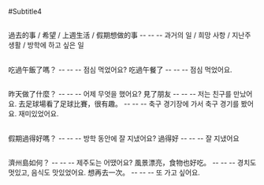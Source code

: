 #Subtitle4

##

過去的事 / 希望 / 上週生活 / 假期想做的事 -- -- -- 과거의 일 / 희망 사항 / 지난주 생활 / 방학에 하고 싶은 일

##

吃過午飯了嗎？ -- -- -- 점심 먹었어요?
吃過午餐了 -- -- -- 점심 먹었어요.

##

昨天做了什麼？ -- -- -- 어제 무엇을 했어요?
見了朋友 -- -- -- 저는 친구를 만났어요.
去足球場看了足球比賽，很有趣。 -- -- -- 축구 경기장에 가서 축구 경기를 봤어요. 재미있었어요.

##

假期過得好嗎？ -- -- -- 방학 동안에 잘 지냈어요?
過得好 -- -- -- 잘 지냈어요

##

濟州島如何？ -- -- -- 제주도는 어땠어요?
風景漂亮，食物也好吃。 -- -- -- 경치도 멋있고, 음식도 맛있었어요.
想再去一次。 -- -- -- 또 가고 싶어요.

